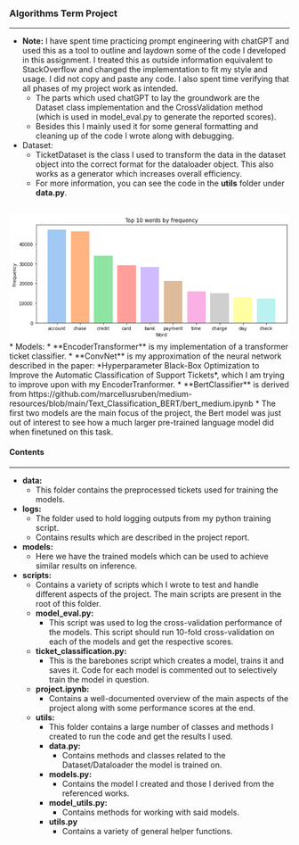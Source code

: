 ### Algorithms Term Project
***
* **Note:** I have spent time practicing prompt engineering with chatGPT and used this as a tool to outline and laydown some of the code I developed in this assignment. I treated this as outside information equivalent to StackOverflow and changed the implementation to fit my style and usage. I did not copy and paste any code. I also spent time verifying that all phases of my project work as intended.
    * The parts which used chatGPT to lay the groundwork are the Dataset class implementation and the CrossValidation method (which is used in model_eval.py to generate the reported scores).
    * Besides this I mainly used it for some general formatting and cleaning up of the code I wrote along with debugging.
* Dataset:
    * TicketDataset is the class I used to transform the data in the dataset object into the correct format for the dataloader object. This also works as a generator which increases overall efficiency.
    * For more information, you can see the code in the **utils** folder under **data.py**.
<br>

<img src="./image.png" alt="Alt text" title="Optional title">

<br>
* Models:
    * **EncoderTransformer** is my implementation of a transformer ticket classifier.
    * **ConvNet** is my approximation of the neural network described in the paper: *Hyperparameter Black-Box Optimization to Improve the Automatic Classification of Support Tickets*, which I am trying to improve upon with my EncoderTranformer.
    * **BertClassifier** is derived from https://github.com/marcellusruben/medium-resources/blob/main/Text_Classification_BERT/bert_medium.ipynb
    * The first two models are the main focus of the project, the Bert model was just out of interest to see how a much larger pre-trained language model did when finetuned on this task.

#### Contents
***
* **data:** 
    * This folder contains the preprocessed tickets used for training the models.
* **logs:**
    * The folder used to hold logging outputs from my python training script.
    * Contains results which are described in the project report. 
* **models:**
    * Here we have the trained models which can be used to achieve similar results on inference.
* **scripts:** 
    * Contains a variety of scripts which I wrote to test and handle different aspects of the project. The main scripts are present in the root of this folder. 
    * **model_eval.py:**
        * This script was used to log the cross-validation performance of the models. This script should run 10-fold cross-validation on each of the models and get the respective scores.
    * **ticket_classification.py:**
        * This is the barebones script which creates a model, trains it and saves it. Code for each model is commented out to selectively train the model in question.
    * **project.ipynb:**
        * Contains a well-documented overview of the main aspects of the project along with some performance scores at the end.
    * **utils:**
        * This folder contains a large number of classes and methods I created to run the code and get the results I used. 
        * **data.py:**
            * Contains methods and classes related to the Dataset/Dataloader the model is trained on.
        * **models.py:**
            * Contains the model I created and those I derived from the referenced works.
        * **model_utils.py:**
            * Contains methods for working with said models.
        * **utils.py**
            * Contains a variety of general helper functions.



